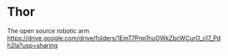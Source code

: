 # Thor
The open source robotic arm
https://drive.google.com/drive/folders/1EmT7Pnp1huOWkZbcWCurO_cI7_Pdh2la?usp=sharing

